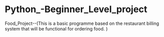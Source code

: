 # Python_-Beginner_Level_project
Food_Project--(This is a basic programme based on the restaurant billing system that will be functional for ordering food. )

